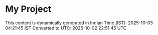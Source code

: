 # My Project

This content is dynamically generated in Indian Time (IST): 2025-10-03 04:21:45 IST
Converted to UTC: 2025-10-02 22:51:45 UTC
